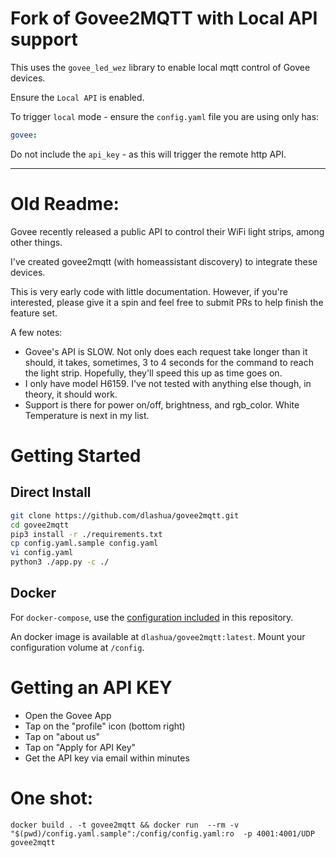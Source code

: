 # Fork of Govee2MQTT with Local API support

This uses the `govee_led_wez` library to enable local mqtt control of Govee devices.

Ensure the `Local API` is enabled.

To trigger `local` mode - ensure the `config.yaml` file you are using only has:

```yaml
govee:
```

Do not include the `api_key` - as this will trigger the remote http API. 

---

# Old Readme:

Govee recently released a public API to control their WiFi light strips, among other things.

I've created govee2mqtt (with homeassistant discovery) to integrate these devices.

This is very early code with little documentation. However, if you're interested, please give it a spin and feel free to submit PRs to help finish the feature set.

A few notes:
* Govee's API is SLOW. Not only does each request take longer than it should, it takes, sometimes, 3 to 4 seconds for the command to reach the light strip. Hopefully, they'll speed this up as time goes on.
* I only have model H6159. I've not tested with anything else though, in theory, it should work.
* Support is there for power on/off, brightness, and rgb_color. White Temperature is next in my list.

# Getting Started
## Direct Install
```bash
git clone https://github.com/dlashua/govee2mqtt.git
cd govee2mqtt
pip3 install -r ./requirements.txt
cp config.yaml.sample config.yaml
vi config.yaml
python3 ./app.py -c ./
```

## Docker
For `docker-compose`, use the [configuration included](https://github.com/dlashua/govee2mqtt/blob/master/docker-compose.yaml) in this repository.

An docker image is available at `dlashua/govee2mqtt:latest`. Mount your configuration volume at `/config`.


# Getting an API KEY
* Open the Govee App
* Tap on the "profile" icon (bottom right)
* Tap on "about us"
* Tap on "Apply for API Key"
* Get the API key via email within minutes

# One shot:

```
docker build . -t govee2mqtt && docker run  --rm -v "$(pwd)/config.yaml.sample":/config/config.yaml:ro  -p 4001:4001/UDP govee2mqtt
```
